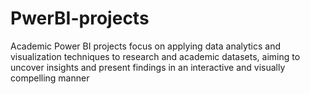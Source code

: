# PwerBI-projects
Academic Power BI projects focus on applying data analytics and visualization techniques to research and academic datasets, aiming to uncover insights and present findings in an interactive and visually compelling manner
